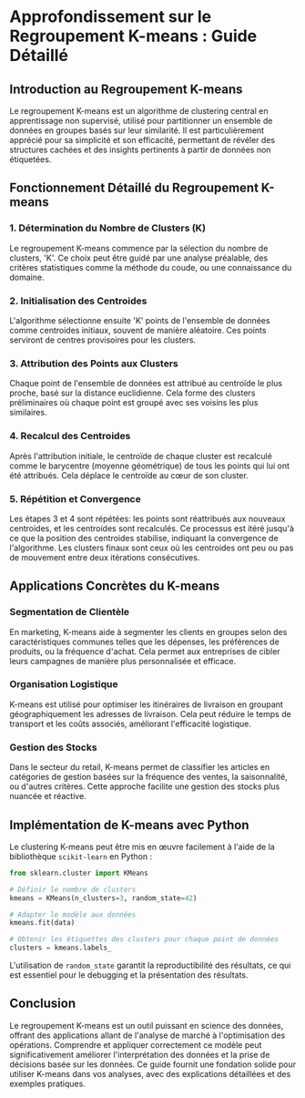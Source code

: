 # Approfondissement sur le Regroupement K-means : Guide Détaillé

## Introduction au Regroupement K-means

Le regroupement K-means est un algorithme de clustering central en apprentissage non supervisé, utilisé pour partitionner un ensemble de données en groupes basés sur leur similarité. Il est particulièrement apprécié pour sa simplicité et son efficacité, permettant de révéler des structures cachées et des insights pertinents à partir de données non étiquetées.

## Fonctionnement Détaillé du Regroupement K-means

### 1. Détermination du Nombre de Clusters (K)

Le regroupement K-means commence par la sélection du nombre de clusters, 'K'. Ce choix peut être guidé par une analyse préalable, des critères statistiques comme la méthode du coude, ou une connaissance du domaine.

### 2. Initialisation des Centroides

L'algorithme sélectionne ensuite 'K' points de l'ensemble de données comme centroides initiaux, souvent de manière aléatoire. Ces points serviront de centres provisoires pour les clusters.

### 3. Attribution des Points aux Clusters

Chaque point de l'ensemble de données est attribué au centroïde le plus proche, basé sur la distance euclidienne. Cela forme des clusters préliminaires où chaque point est groupé avec ses voisins les plus similaires.

### 4. Recalcul des Centroides

Après l'attribution initiale, le centroïde de chaque cluster est recalculé comme le barycentre (moyenne géométrique) de tous les points qui lui ont été attribués. Cela déplace le centroïde au cœur de son cluster.

### 5. Répétition et Convergence

Les étapes 3 et 4 sont répétées: les points sont réattribués aux nouveaux centroides, et les centroides sont recalculés. Ce processus est itéré jusqu'à ce que la position des centroides stabilise, indiquant la convergence de l'algorithme. Les clusters finaux sont ceux où les centroides ont peu ou pas de mouvement entre deux itérations consécutives.

## Applications Concrètes du K-means

### Segmentation de Clientèle

En marketing, K-means aide à segmenter les clients en groupes selon des caractéristiques communes telles que les dépenses, les préférences de produits, ou la fréquence d'achat. Cela permet aux entreprises de cibler leurs campagnes de manière plus personnalisée et efficace.

### Organisation Logistique

K-means est utilisé pour optimiser les itinéraires de livraison en groupant géographiquement les adresses de livraison. Cela peut réduire le temps de transport et les coûts associés, améliorant l'efficacité logistique.

### Gestion des Stocks

Dans le secteur du retail, K-means permet de classifier les articles en catégories de gestion basées sur la fréquence des ventes, la saisonnalité, ou d'autres critères. Cette approche facilite une gestion des stocks plus nuancée et réactive.

## Implémentation de K-means avec Python

Le clustering K-means peut être mis en œuvre facilement à l'aide de la bibliothèque `scikit-learn` en Python :

```python
from sklearn.cluster import KMeans

# Définir le nombre de clusters
kmeans = KMeans(n_clusters=3, random_state=42)

# Adapter le modèle aux données
kmeans.fit(data)

# Obtenir les étiquettes des clusters pour chaque point de données
clusters = kmeans.labels_
```

L'utilisation de `random_state` garantit la reproductibilité des résultats, ce qui est essentiel pour le debugging et la présentation des résultats.

## Conclusion

Le regroupement K-means est un outil puissant en science des données, offrant des applications allant de l'analyse de marché à l'optimisation des opérations. Comprendre et appliquer correctement ce modèle peut significativement améliorer l'interprétation des données et la prise de décisions basée sur les données. Ce guide fournit une fondation solide pour utiliser K-means dans vos analyses, avec des explications détaillées et des exemples pratiques.

